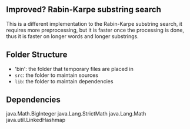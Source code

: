 ## Improved? Rabin-Karpe substring search

This is a different implementation to the Rabin-Karpe substring search, it requires more preprocessing, but it is faster once the processing is done, thus it is faster on longer words and longer substrings.

## Folder Structure
- 'bin': the folder that temporary files are placed in
- `src`: the folder to maintain sources
- `lib`: the folder to maintain dependencies

## Dependencies
java.Math.BigInteger
java.Lang.StrictMath
java.Lang.Math
java.util.LinkedHashmap
